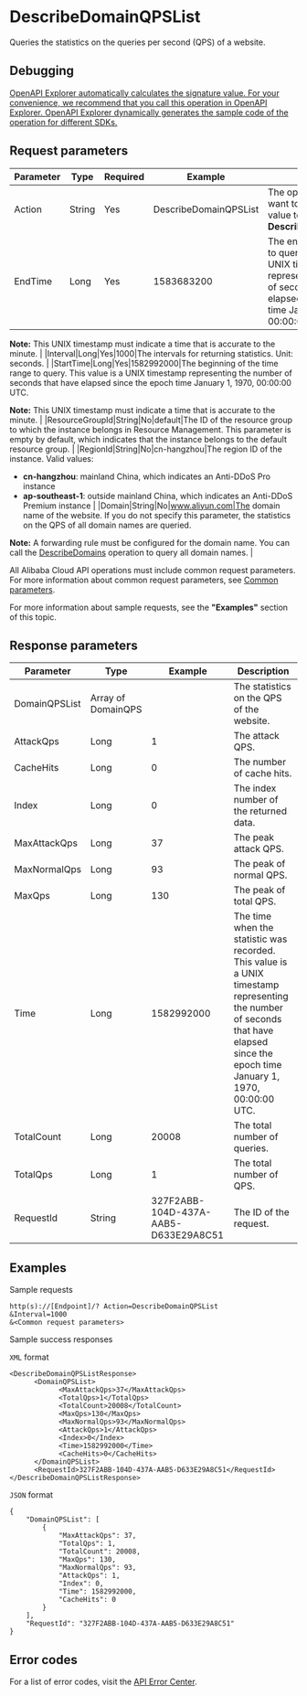 # DescribeDomainQPSList

Queries the statistics on the queries per second \(QPS\) of a website.

## Debugging

[OpenAPI Explorer automatically calculates the signature value. For your convenience, we recommend that you call this operation in OpenAPI Explorer. OpenAPI Explorer dynamically generates the sample code of the operation for different SDKs.](https://api.aliyun.com/#product=ddoscoo&api=DescribeDomainQPSList&type=RPC&version=2020-01-01)

## Request parameters

|Parameter|Type|Required|Example|Description|
|---------|----|--------|-------|-----------|
|Action|String|Yes|DescribeDomainQPSList|The operation that you want to perform. Set the value to **DescribeDomainQPSList**. |
|EndTime|Long|Yes|1583683200|The end of the time range to query. This value is a UNIX timestamp representing the number of seconds that have elapsed since the epoch time January 1, 1970, 00:00:00 UTC.

 **Note:** This UNIX timestamp must indicate a time that is accurate to the minute. |
|Interval|Long|Yes|1000|The intervals for returning statistics. Unit: seconds. |
|StartTime|Long|Yes|1582992000|The beginning of the time range to query. This value is a UNIX timestamp representing the number of seconds that have elapsed since the epoch time January 1, 1970, 00:00:00 UTC.

 **Note:** This UNIX timestamp must indicate a time that is accurate to the minute. |
|ResourceGroupId|String|No|default|The ID of the resource group to which the instance belongs in Resource Management. This parameter is empty by default, which indicates that the instance belongs to the default resource group. |
|RegionId|String|No|cn-hangzhou|The region ID of the instance. Valid values:

 -   **cn-hangzhou**: mainland China, which indicates an Anti-DDoS Pro instance
-   **ap-southeast-1**: outside mainland China, which indicates an Anti-DDoS Premium instance |
|Domain|String|No|www.aliyun.com|The domain name of the website. If you do not specify this parameter, the statistics on the QPS of all domain names are queried.

 **Note:** A forwarding rule must be configured for the domain name. You can call the [DescribeDomains](~~91724~~) operation to query all domain names. |

All Alibaba Cloud API operations must include common request parameters. For more information about common request parameters, see [Common parameters](~~157269~~).

For more information about sample requests, see the **"Examples"** section of this topic.

## Response parameters

|Parameter|Type|Example|Description|
|---------|----|-------|-----------|
|DomainQPSList|Array of DomainQPS| |The statistics on the QPS of the website. |
|AttackQps|Long|1|The attack QPS. |
|CacheHits|Long|0|The number of cache hits. |
|Index|Long|0|The index number of the returned data. |
|MaxAttackQps|Long|37|The peak attack QPS. |
|MaxNormalQps|Long|93|The peak of normal QPS. |
|MaxQps|Long|130|The peak of total QPS. |
|Time|Long|1582992000|The time when the statistic was recorded. This value is a UNIX timestamp representing the number of seconds that have elapsed since the epoch time January 1, 1970, 00:00:00 UTC. |
|TotalCount|Long|20008|The total number of queries. |
|TotalQps|Long|1|The total number of QPS. |
|RequestId|String|327F2ABB-104D-437A-AAB5-D633E29A8C51|The ID of the request. |

## Examples

Sample requests

```
http(s)://[Endpoint]/? Action=DescribeDomainQPSList
&Interval=1000
&<Common request parameters>
```

Sample success responses

`XML` format

```
<DescribeDomainQPSListResponse>
	  <DomainQPSList>
		    <MaxAttackQps>37</MaxAttackQps>
		    <TotalQps>1</TotalQps>
		    <TotalCount>20008</TotalCount>
		    <MaxQps>130</MaxQps>
		    <MaxNormalQps>93</MaxNormalQps>
		    <AttackQps>1</AttackQps>
		    <Index>0</Index>
		    <Time>1582992000</Time>
		    <CacheHits>0</CacheHits>
	  </DomainQPSList>
	  <RequestId>327F2ABB-104D-437A-AAB5-D633E29A8C51</RequestId>
</DescribeDomainQPSListResponse>
```

`JSON` format

```
{
	"DomainQPSList": [
		{
			"MaxAttackQps": 37,
			"TotalQps": 1,
			"TotalCount": 20008,
			"MaxQps": 130,
			"MaxNormalQps": 93,
			"AttackQps": 1,
			"Index": 0,
			"Time": 1582992000,
			"CacheHits": 0
		}
	],
	"RequestId": "327F2ABB-104D-437A-AAB5-D633E29A8C51"
}
```

## Error codes

For a list of error codes, visit the [API Error Center](https://error-center.alibabacloud.com/status/product/ddoscoo).

